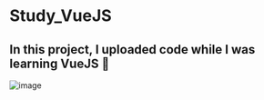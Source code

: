 # Study_VueJS
## In this project, I uploaded code while I was learning VueJS 📓
![image](https://github.com/user-attachments/assets/654aada7-34e2-4325-8bae-06a4f8c929fa)

